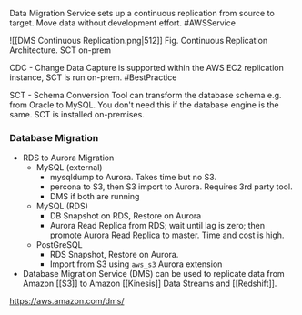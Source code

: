 Data Migration Service sets up a continuous replication from source to target. Move data without development effort. #AWSService 

![[DMS Continuous Replication.png|512]]
Fig. Continuous Replication Architecture. SCT on-prem

CDC - Change Data Capture is supported within the AWS EC2 replication instance, SCT is run on-prem. #BestPractice 

SCT - Schema Conversion Tool can transform the database schema e.g. from Oracle to MySQL. You don't need this if the database engine is the same. SCT is installed on-premises.

### Database Migration
- RDS to Aurora Migration
	- MySQL (external)
		- mysqldump to Aurora. Takes time but no S3.
		- percona to S3, then S3 import to Aurora. Requires 3rd party tool.
		- DMS if both are running
	- MySQL (RDS)
		- DB Snapshot on RDS, Restore on Aurora
		- Aurora Read Replica from RDS; wait until lag is zero; then promote Aurora Read Replica to master. Time and cost is high.
	- PostGreSQL
		- RDS Snapshot, Restore on Aurora.
		- Import from S3 using `aws_s3` Aurora extension
- Database Migration Service (DMS) can be used to replicate data from Amazon [[S3]] to Amazon [[Kinesis]] Data Streams and [[Redshift]].
 
https://aws.amazon.com/dms/